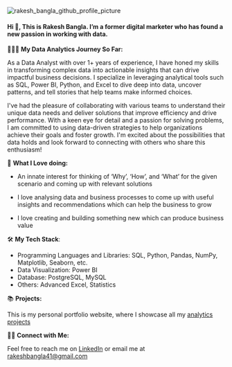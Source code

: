 
![rakesh_bangla_github_profile_picture](https://github.com/rakeshbangla41/rakeshbangla41/assets/132288134/a24294c6-0842-4f28-b734-53cf69995f8e)


#### Hi 👋, This is Rakesh Bangla. I’m a former digital marketer who has found a new passion in working with data.

👨🏽‍💻  **My Data Analytics Journey So Far:**

As a Data Analyst with over 1+ years of experience, I have honed my skills in transforming complex data into actionable insights that can drive impactful business decisions. I specialize in leveraging analytical tools such as SQL, Power BI, Python, and Excel to dive deep into data, uncover patterns, and tell stories that help teams make informed choices. 

I've had the pleasure of collaborating with various teams to understand their unique data needs and deliver solutions that improve efficiency and drive performance. With a keen eye for detail and a passion for solving problems, I am committed to using data-driven strategies to help organizations achieve their goals and foster growth. I'm excited about the possibilities that data holds and look forward to connecting with others who share this enthusiasm!

🌟  **What I Love doing:**   

* An innate interest for thinking of ‘Why’, ‘How’, and ‘What’ for the given scenario and coming up with relevant solutions

* I love analysing data and business processes to come up with useful insights and recommendations which can help the business to grow

* I love creating and building something new which can produce business value


🛠️  **My Tech Stack**:   

* Programming Languages and Libraries: SQL, Python, Pandas, NumPy, Matplotlib, Seaborn, etc.
* Data Visualization: Power BI
* Database: PostgreSQL, MySQL
* Others: Advanced Excel, Statistics

📚  **Projects:**

This is my personal portfolio website, where I showcase all my [analytics projects](https://codebasics.io/portfolio/Rakesh-Bangla)

👋🏻 **Connect with Me:**

Feel free to reach me on [LinkedIn](https://www.linkedin.com/in/rakesh-bangla/) or email me at rakeshbangla41@gmail.com






